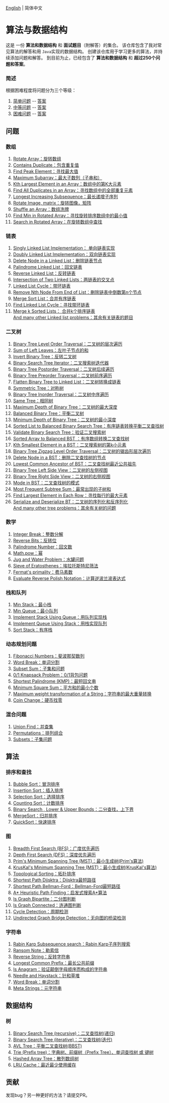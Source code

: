[English](https://github.com/yunshuipiao/AlgoDS) | 简体中文
# 算法与数据结构

这是 一份 **算法和数据结构** 和 **面试题目**（附解答）的集合。
该仓库包含了我对常见算法的解答和用 `Java`实现的数据结构。 
创建该仓库用于学习更多的算法，并持续添加问题和解答。
到目前为止，已经包含了 **算法和数据结构** 和 **超过250个问题和答案**。


### 简述
  
根据困难程度将问题分为三个等级：

1) [简单问题](https://github.com/sherxon/AlgoDS/blob/master/src/problems/Easy.txt) -- [答案](https://github.com/sherxon/AlgoDS/blob/master/src/problems/easy)  
2) [中等问题](https://github.com/sherxon/AlgoDS/blob/master/src/problems/Medium.txt) -- [答案](https://github.com/sherxon/AlgoDS/blob/master/src/problems/medium)  
3) [困难问题](https://github.com/sherxon/AlgoDS/blob/master/src/problems/Hard.txt) -- [答案](https://github.com/sherxon/AlgoDS/blob/master/src/problems/hard)  
       


## 问题
  
### 数组
1) [Rotate Array：旋转数组](https://github.com/sherxon/AlgoDS/blob/master/src/problems/easy/RotateArray.java)      
2) [Contains Duplicate：包含重复值](https://github.com/sherxon/AlgoDS/blob/master/src/problems/easy/ContainsDuplicate.java)  
3) [Find Peak Element：寻找最大值](https://github.com/sherxon/AlgoDS/blob/master/src/problems/medium/FindPeakElement.java)  
4) [Maximum Subarray：最大子数列（子串和）](https://github.com/sherxon/AlgoDS/blob/master/src/problems/medium/MaximumSubarray.java)  
5) [Kth Largest Element in an Array：数组中的第K大元素](https://github.com/sherxon/AlgoDS/blob/master/src/problems/medium/KthLargestElementinanArray.java)  
6) [Find All Duplicates in an Array：寻找数组中的全部重复元素](https://github.com/sherxon/AlgoDS/blob/master/src/problems/medium/FindAllDuplicatesinanArray.java)  
7) [Longest Increasing Subsequence：最长递增子序列](https://github.com/sherxon/AlgoDS/blob/master/src/problems/medium/MaxIncreasingSubsequence.java)  
8) [Rotate Image, matrix：旋转图像，矩阵](https://github.com/sherxon/AlgoDS/blob/master/src/problems/medium/RotateImage.java)  
9) [Shuffle an Array：数组洗牌](https://github.com/sherxon/AlgoDS/blob/master/src/problems/medium/ShuffleanArray.java)  
10) [Find Min in Rotated Array：寻找旋转排序数组中的最小值](https://github.com/sherxon/AlgoDS/blob/master/src/problems/medium/FindMinimuminRotatedSortedArray.java)  
11) [Search in Rotated Array：在旋转数组中查找](https://github.com/sherxon/AlgoDS/blob/master/src/problems/medium/SearchinRotatedSortedArray.java)  
  

### 链表

1) [Singly Linked List Implementation： 单向链表实现](https://github.com/sherxon/AlgoDS/blob/master/src/ds/LinkedList.java)  
1) [Doubly Linked List Implementation：双向链表实现](https://github.com/sherxon/AlgoDS/blob/master/src/ds/DoublyLinkedList.java)  
3) [Delete Node in a Linked List：删除链表节点](https://github.com/sherxon/AlgoDS/blob/master/src/problems/easy/DeleteNodeSingleLinkedList.java)  
4) [Palindrome Linked List：回文链表](https://github.com/sherxon/AlgoDS/blob/master/src/problems/easy/PalindromeLinkedList.java)  
5) [Reverse Linked List：反转链表](https://github.com/sherxon/AlgoDS/blob/master/src/problems/easy/ReverseLinkedList.java)  
6) [Intersection of Two Linked Lists：两链表的交叉点](https://github.com/sherxon/AlgoDS/blob/master/src/problems/easy/IntersectionofTwoLinkedLists.java)  
7) [Linked List Cycle：带环链表](https://github.com/sherxon/AlgoDS/blob/master/src/problems/easy/LinkedListCycle.java)  
8) [Remove Nth Node From End of List：删除链表中倒数第n个节点](https://github.com/sherxon/AlgoDS/blob/master/src/problems/easy/RemoveNthNodeFromEndofList.java)   
9) [Merge Sort List：合并有序链表](https://github.com/sherxon/AlgoDS/blob/master/src/problems/medium/SortList.java)  
10) [Find Linked List Cycle：寻找带环链表](https://github.com/sherxon/AlgoDS/blob/master/src/problems/medium/LinkedListCycle2.java)  
11) [Merge k Sorted Lists： 合并k个排序链表](https://github.com/sherxon/AlgoDS/blob/master/src/problems/medium/MergekSortedLists.java)   
 [And many other Linked list problems：其余有关链表的题目](https://github.com/sherxon/AlgoDS/tree/master/src/problems)
 
### 二叉树
1) [Binary Tree Level Order Traversal：二叉树的层次遍历](https://github.com/sherxon/AlgoDS/blob/master/src/problems/easy/BinaryTreeLevelOrderTraversal.java)  
2) [Sum of Left Leaves：左叶子节点的和](https://github.com/sherxon/AlgoDS/blob/master/src/problems/easy/SumofLeftLeaves.java)  
3) [Invert Binary Tree：反转二叉树](https://github.com/sherxon/AlgoDS/blob/master/src/problems/easy/InvertBinaryTree.java)  
4) [Binary Search Tree Iterator：二叉搜索树迭代器](https://github.com/sherxon/AlgoDS/blob/master/src/problems/medium/BinarySearchTreeIterator.java)  
5) [Binary Tree Postorder Traversal：二叉树后续遍历](https://github.com/sherxon/AlgoDS/blob/master/src/problems/hard/PostOrderTraversalTree.java)  
6) [Binary Tree Preorder Traversal：二叉树前序遍历](https://github.com/sherxon/AlgoDS/blob/master/src/problems/medium/BinaryTreePreorderTraversal.java)  
7) [Flatten Binary Tree to Linked List：二叉树转换成链表](https://github.com/sherxon/AlgoDS/blob/master/src/problems/medium/FlattenBinaryTreetoLinkedList.java)  
8) [Symmetric Tree：对称树](https://github.com/sherxon/AlgoDS/blob/master/src/problems/easy/SymmetricTree.java)  
9) [Binary Tree Inorder Traversal：二叉树中序遍历](https://github.com/sherxon/AlgoDS/blob/master/src/problems/medium/BinaryTreeInorderTraversal.java)  
10) [Same Tree：相同树](https://github.com/sherxon/AlgoDS/blob/master/src/problems/easy/SameTree.java)  
11) [Maximum Depth of Binary Tree：二叉树的最大深度](https://github.com/sherxon/AlgoDS/blob/master/src/problems/easy/MaximumDepthofBinaryTree.java)  
12) [Balanced Binary Tree：平衡二叉树](https://github.com/sherxon/AlgoDS/blob/master/src/problems/easy/BalancedBinaryTree.java)  
13) [Minimum Depth of Binary Tree：二叉树的最小深度](https://github.com/sherxon/AlgoDS/blob/master/src/problems/easy/MinimumDepthofBinaryTree.java)     
14) [Sorted List to Balanced Binary Search Tree：有序链表转换平衡二叉查找树](https://github.com/sherxon/AlgoDS/blob/master/src/problems/medium/ConvertSortedListtoBinarySearchTree.java)   
15) [Validate Binary Search Tree：验证二叉搜索树](https://github.com/sherxon/AlgoDS/blob/master/src/problems/medium/ValidateBinarySearchTree.java)  
16) [Sorted Array to Balanced BST ：有序数组转换二叉查找树](https://github.com/sherxon/AlgoDS/blob/master/src/problems/medium/ConvertSortedArraytoBinarySearchTree.java)  
17) [Kth Smallest Element in a BST：二叉搜索树的第k小元素](https://github.com/sherxon/AlgoDS/blob/master/src/problems/medium/KthSmallestElementinaBST.java)  
18) [Binary Tree Zigzag Level Order Traversal：二叉树的锯齿形层次遍历](https://github.com/sherxon/AlgoDS/blob/master/src/problems/medium/ZigZagOrderLevelTraversalBST.java)  
19) [Delete Node in a BST：删除二叉查找树的节点](https://github.com/sherxon/AlgoDS/blob/master/src/problems/medium/DeleteNodeinaBST.java)  
20) [Lowest Common Ancestor of BST：二叉查找树最近公共祖先](https://github.com/sherxon/AlgoDS/blob/master/src/problems/easy/LowestCommonAncestorBST.java)  
21) [Binary Tree Left Side View：二叉树的左侧视图](https://github.com/sherxon/AlgoDS/blob/master/src/problems/medium/BinaryTreeLeftSIdeView.java)  
22) [Binary Tree Right Side View：二叉树的右侧视图](https://github.com/sherxon/AlgoDS/blob/master/src/problems/medium/BinaryTreeRightSideView.java)  
23) [Mode in BST：二叉查找树的模式](https://github.com/sherxon/AlgoDS/blob/master/src/problems/easy/FindModeinBST.java)   
24) [Most Frequent Subtree Sum：最常出现的子树和](https://github.com/sherxon/AlgoDS/blob/master/src/problems/medium/MostFrequentSubtreeSum.java)  
25) [ Find Largest Element in Each Row：寻找每行的最大元素](https://github.com/sherxon/AlgoDS/blob/master/src/problems/medium/FindLargestElementinEachRow.java)   
26) [Serialize and Deserialize BT：二叉树的序列化和反序列化](https://github.com/sherxon/AlgoDS/blob/master/src/problems/hard/SerializeAndDeserializeBT.java)   
 [And many other tree problems：其余有关树的问题](https://github.com/sherxon/AlgoDS/tree/master/src/problems)  

### 数学
1) [Integer Break：整数分解](https://github.com/sherxon/AlgoDS/blob/master/src/problems/medium/IntegerBreak.java)  
2) [Reverse Bits：反转位](https://github.com/sherxon/AlgoDS/blob/master/src/problems/easy/ReverseBits.java)   
3) [Palindrome Number：回文数](https://github.com/sherxon/AlgoDS/blob/master/src/problems/easy/PalindromeNumber.java)  
4) [Math.pow：幂](https://github.com/sherxon/AlgoDS/blob/master/src/problems/medium/Pow.java)  
5) [Jug and Water Problem：水罐问题](https://github.com/sherxon/AlgoDS/blob/master/src/problems/medium/WaterAndJugProblem.java)  
6) [Sieve of Eratosthenes：埃拉托斯特尼筛法](https://github.com/sherxon/AlgoDS/blob/master/src/algo/numerals/SieveofEratosthenes.java)  
7) [Fermat's primality：费马素数](https://github.com/sherxon/AlgoDS/blob/master/src/algo/numerals/FermatPrimality.java)     
8) [Evaluate Reverse Polish Notation：计算逆波兰波表达式](https://github.com/sherxon/AlgoDS/blob/master/src/problems/medium/EvaluateReversePolishNotation.java)  


### 栈和队列
1) [Min Stack：最小栈](https://github.com/sherxon/AlgoDS/blob/master/src/problems/easy/MinStack.java)  
2) [Min Queue：最小队列](https://github.com/sherxon/AlgoDS/blob/master/src/problems/easy/QueuewithMinimum.java)  
3) [Implement Stack Using Queue：用队列实现栈](https://github.com/sherxon/AlgoDS/blob/master/src/problems/easy/ImplementStackUsingQueues.java)  
4) [Implement Queue Using Stack：用栈实现队列](https://github.com/sherxon/AlgoDS/blob/master/src/problems/easy/ImplementQueueusingStacks.java)
5) [Sort Stack：有序栈](https://github.com/sherxon/AlgoDS/blob/master/src/problems/medium/SortStack.java)  


### 动态规划问题
1) [Fibonacci Numbers：斐波那契数列](https://github.com/sherxon/AlgoDS/blob/master/src/algo/dp/FibonacciNumber.java)  
2) [Word Break：单词分割](https://github.com/sherxon/AlgoDS/blob/master/src/problems/medium/WordBreak.java)  
3) [Subset Sum：子集和问题](https://github.com/sherxon/AlgoDS/blob/master/src/algo/dp/SubsetSum.java)     
4) [0/1 Knapsack Problem：0/1背包问题](https://github.com/sherxon/AlgoDS/blob/master/src/algo/dp/Knapsack01.java)     
5) [Shortest Palindrome (KMP)：最短回文串](https://github.com/sherxon/AlgoDS/blob/master/src/problems/hard/ShortestPalindrome.java) 
6) [Minimum Square Sum：平方和的最小个数](https://github.com/sherxon/AlgoDS/blob/master/src/algo/dp/MinimumSquareSum.java)
7) [Maximum weight transformation of a String：字符串的最大重量转换](https://github.com/sherxon/AlgoDS/blob/master/src/algo/dp/MaxWeightTransformation.java)
8) [Coin Change：硬币找零](https://github.com/sherxon/AlgoDS/blob/master/src/problems/medium/CoinChange.java)  


### 混合问题
1) [Union Find：并查集](https://github.com/sherxon/AlgoDS/blob/master/src/algo/UnionFind.java)  
2) [Permutations：排列组合](https://github.com/sherxon/AlgoDS/blob/master/src/problems/medium/Permutations.java)  
3) [Subsets：子集问题](https://github.com/sherxon/AlgoDS/blob/master/src/problems/medium/SubSets.java)     


 ## 算法
 
### 排序和查找   
1) [Bubble Sort：冒泡排序](https://github.com/sherxon/AlgoDS/blob/master/src/algo/sortingandsearching/BubbleSort.java)  
2) [Insertion Sort：插入排序](https://github.com/sherxon/AlgoDS/blob/master/src/algo/sortingandsearching/InsertionSort.java)  
3) [Selection Sort：选择排序](https://github.com/sherxon/AlgoDS/blob/master/src/algo/sortingandsearching/SelectionSort.java)  
4) [Counting Sort：计数排序](https://github.com/sherxon/AlgoDS/blob/master/src/algo/sortingandsearching/CountingSort.java)  
5) [Binary Search , Lower & Upper Bounds：二分查找，上下界](https://github.com/sherxon/AlgoDS/blob/master/src/algo/sortingandsearching/BinarySearch.java)  
6) [MergeSort：归并排序](https://github.com/sherxon/AlgoDS/blob/master/src/algo/sortingandsearching/MergeSort.java)  
7) [QuickSort：快速排序](https://github.com/sherxon/AlgoDS/blob/master/src/algo/sortingandsearching/QuickSort.java)  

 
### 图 
1) [Breadth First Search (BFS)：广度优先遍历](https://github.com/sherxon/AlgoDS/blob/master/src/algo/graph/BFS.java)  
2) [Depth First Search (DFS)：深度优先遍历](https://github.com/sherxon/AlgoDS/blob/master/src/algo/graph/DFS.java)  
3) [Prim's Minimum Spanning Tree (MST)：最小生成树(Prim's算法)](https://github.com/sherxon/AlgoDS/blob/master/src/algo/graph/PrimsMST.java)  
4) [KrusKal's Minimum Spanning Tree (MST)：最小生成树(KrusKal's算法)](https://github.com/sherxon/AlgoDS/blob/master/src/algo/graph/KruskalsMST.java)  
5) [Topological Sorting：拓扑排序](https://github.com/sherxon/AlgoDS/blob/master/src/algo/graph/TopologicalSorting.java)      
6) [Shortest Path Dijsktra：Dijsktra最短路径](https://github.com/sherxon/AlgoDS/blob/master/src/algo/graph/Dijsktra.java)  
7) [Shortest Path Bellman-Ford：Bellman-Ford最短路径](https://github.com/sherxon/AlgoDS/blob/master/src/algo/graph/BellmanFord.java)  
8) [A* Heuristic Path Finding：启发式搜索A*算法](https://github.com/sherxon/AlgoDS/blob/master/src/algo/graph/AStar.java)  
9) [Is Graph Bipartite：二分图判断](https://github.com/sherxon/AlgoDS/blob/master/src/algo/graph/IsBipartite.java)    
10) [Is Graph Connected：连通图判断](https://github.com/sherxon/AlgoDS/blob/master/src/algo/graph/IsConnected.java)  
11) [Cycle Detection：周期检测](https://github.com/sherxon/AlgoDS/blob/master/src/algo/graph/CycleDetection.java)  
12) [Undirected Graph Bridge Detection：无向图的桥梁检测](https://github.com/prafful1/AlgoDS/blob/master/src/algo/graph/BridgeUndirectedGraph.java)


### 字符串
1) [Rabin Karp Subsequence search：Rabin Karp子序列搜索](https://github.com/sherxon/AlgoDS/blob/master/src/algo/string/RabinKarpSubsequenceSearch.java)   
2) [Ransom Note：勒索信](https://github.com/sherxon/AlgoDS/blob/master/src/problems/easy/RansomNote.java)  
3) [Reverse String：反转字符串](https://github.com/sherxon/AlgoDS/blob/master/src/problems/easy/ReverseString.java)  
4) [Longest Common Prefix：最长公共前缀](https://github.com/sherxon/AlgoDS/blob/master/src/problems/easy/LongestCommonPrefix.java)  
5) [Is Anagram：验证颠倒字母顺序而构成的字符串](https://github.com/sherxon/AlgoDS/blob/master/src/problems/easy/ValidAnagram.java)  
6) [Needle and Haystack：针和草堆](https://github.com/sherxon/AlgoDS/blob/master/src/problems/easy/ImplementstrSt.java)  
7) [Word Break：单词分割](https://github.com/sherxon/AlgoDS/blob/master/src/problems/medium/WordBreak.java)  
8) [Meta Strings：元字符串](https://github.com/sherxon/AlgoDS/blob/master/src/problems/medium/MetaStrings.java)  


## 数据结构      


### 树
1) [Binary Search Tree (recursive)：二叉查找树(递归)](https://github.com/sherxon/AlgoDS/blob/master/src/ds/BST.java)  
2) [Binary Search Tree (iterative)：二叉查找树(迭代)](https://github.com/sherxon/AlgoDS/blob/master/src/ds/BSTIterative.java)  
3) [AVL Tree：平衡二叉查找树(BBST)](https://github.com/sherxon/AlgoDS/blob/master/src/ds/AVLTree.java)    
4) [Trie (Prefix tree)：字典树、前缀树（Prefix Tree）、单词查找树 或 键树](https://github.com/sherxon/AlgoDS/blob/master/src/algo/string/Trie.java)  
5) [Hashed Array Tree：散列数组树](https://github.com/sherxon/AlgoDS/blob/master/src/ds/HashedArrayTree.java)  
6) [LRU Cache：最近最少使用缓存](https://github.com/sherxon/AlgoDS/blob/master/src/problems/hard/LRUCache.java)  


## 贡献

发现bug？另一种更好的方法？请提交PR。
